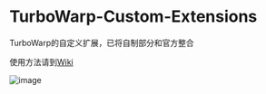 # TurboWarp-Custom-Extensions
TurboWarp的自定义扩展，已将自制部分和官方整合

使用方法请到[Wiki](https://github.com/gyc123456-1/TurboWarp-Custom-Extensions/wiki)

![image](https://user-images.githubusercontent.com/69791212/155830777-14571650-79d0-476c-bf3a-1dfee0cd9464.png)
